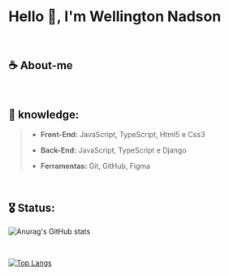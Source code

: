 # Hello 🖖, I'm Wellington Nadson

<br>

## ☕ About-me

<br>

## 🎯 knowledge:


> *   **Front-End:** JavaScript, TypeScript, Html5 e Css3
> +   **Back-End:** JavaScript, TypeScript e Django
> -   **Ferramentas:** Git, GitHub, Figma
<br>
  
## 🎖️ Status:


![Anurag's GitHub stats](https://github-readme-stats.vercel.app/api?username=wellingtonnadson1&theme=dark&show_icons=true)

<br>

[![Top Langs](https://github-readme-stats.vercel.app/api/top-langs/?username=wellingtonnadson1&layout=compact)](https://github.com/WellingtonNadson1/wellingtonnadson)
